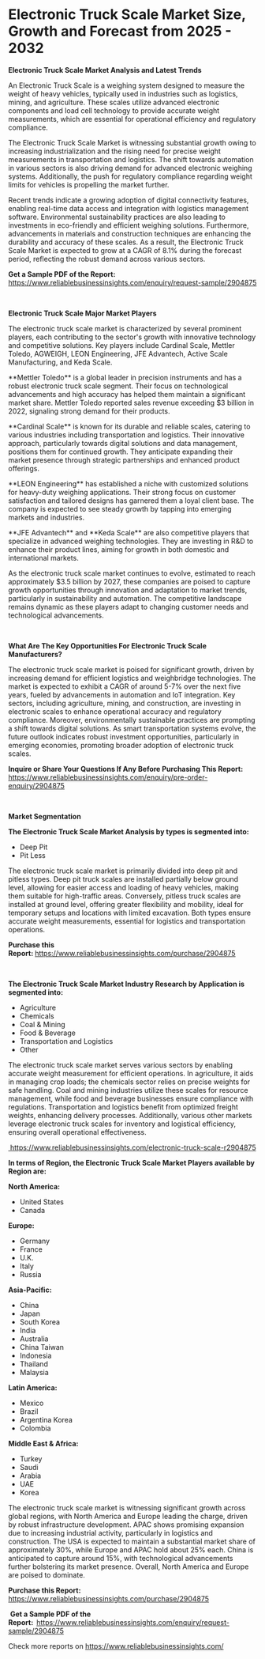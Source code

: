 <p><h1>Electronic Truck Scale Market Size, Growth and Forecast from 2025 - 2032</h1></p><p><strong>Electronic Truck Scale Market Analysis and Latest Trends</strong></p>
<p><p>An Electronic Truck Scale is a weighing system designed to measure the weight of heavy vehicles, typically used in industries such as logistics, mining, and agriculture. These scales utilize advanced electronic components and load cell technology to provide accurate weight measurements, which are essential for operational efficiency and regulatory compliance.</p><p>The Electronic Truck Scale Market is witnessing substantial growth owing to increasing industrialization and the rising need for precise weight measurements in transportation and logistics. The shift towards automation in various sectors is also driving demand for advanced electronic weighing systems. Additionally, the push for regulatory compliance regarding weight limits for vehicles is propelling the market further.</p><p>Recent trends indicate a growing adoption of digital connectivity features, enabling real-time data access and integration with logistics management software. Environmental sustainability practices are also leading to investments in eco-friendly and efficient weighing solutions. Furthermore, advancements in materials and construction techniques are enhancing the durability and accuracy of these scales. As a result, the Electronic Truck Scale Market is expected to grow at a CAGR of 8.1% during the forecast period, reflecting the robust demand across various sectors.</p></p>
<p><strong>Get a Sample PDF of the Report:&nbsp;</strong> <a href="https://www.reliablebusinessinsights.com/enquiry/request-sample/2904875?utm_campaign=2760&utm_medium=2&utm_source=Github&utm_content=ia&utm_term=12032025&utm_id=electronic-truck-scale">https://www.reliablebusinessinsights.com/enquiry/request-sample/2904875</a></p>
<p>&nbsp;</p>
<p><strong>Electronic Truck Scale Major Market Players</strong></p>
<p><p>The electronic truck scale market is characterized by several prominent players, each contributing to the sector's growth with innovative technology and competitive solutions. Key players include Cardinal Scale, Mettler Toledo, AGWEIGH, LEON Engineering, JFE Advantech, Active Scale Manufacturing, and Keda Scale.</p><p>**Mettler Toledo** is a global leader in precision instruments and has a robust electronic truck scale segment. Their focus on technological advancements and high accuracy has helped them maintain a significant market share. Mettler Toledo reported sales revenue exceeding $3 billion in 2022, signaling strong demand for their products.</p><p>**Cardinal Scale** is known for its durable and reliable scales, catering to various industries including transportation and logistics. Their innovative approach, particularly towards digital solutions and data management, positions them for continued growth. They anticipate expanding their market presence through strategic partnerships and enhanced product offerings.</p><p>**LEON Engineering** has established a niche with customized solutions for heavy-duty weighing applications. Their strong focus on customer satisfaction and tailored designs has garnered them a loyal client base. The company is expected to see steady growth by tapping into emerging markets and industries.</p><p>**JFE Advantech** and **Keda Scale** are also competitive players that specialize in advanced weighing technologies. They are investing in R&D to enhance their product lines, aiming for growth in both domestic and international markets.</p><p>As the electronic truck scale market continues to evolve, estimated to reach approximately $3.5 billion by 2027, these companies are poised to capture growth opportunities through innovation and adaptation to market trends, particularly in sustainability and automation. The competitive landscape remains dynamic as these players adapt to changing customer needs and technological advancements.</p></p>
<p>&nbsp;</p>
<p><strong>What Are The Key Opportunities For Electronic Truck Scale Manufacturers?</strong></p>
<p><p>The electronic truck scale market is poised for significant growth, driven by increasing demand for efficient logistics and weighbridge technologies. The market is expected to exhibit a CAGR of around 5-7% over the next five years, fueled by advancements in automation and IoT integration. Key sectors, including agriculture, mining, and construction, are investing in electronic scales to enhance operational accuracy and regulatory compliance. Moreover, environmentally sustainable practices are prompting a shift towards digital solutions. As smart transportation systems evolve, the future outlook indicates robust investment opportunities, particularly in emerging economies, promoting broader adoption of electronic truck scales.</p></p>
<p><strong>Inquire or Share Your Questions If Any Before Purchasing This Report:</strong> <a href="https://www.reliablebusinessinsights.com/enquiry/pre-order-enquiry/2904875?utm_campaign=2760&utm_medium=2&utm_source=Github&utm_content=ia&utm_term=12032025&utm_id=electronic-truck-scale">https://www.reliablebusinessinsights.com/enquiry/pre-order-enquiry/2904875</a></p>
<p>&nbsp;</p>
<p><strong>Market Segmentation</strong></p>
<p><strong>The Electronic Truck Scale Market Analysis by types is segmented into:</strong></p>
<p><ul><li>Deep Pit</li><li>Pit Less</li></ul></p>
<p><p>The electronic truck scale market is primarily divided into deep pit and pitless types. Deep pit truck scales are installed partially below ground level, allowing for easier access and loading of heavy vehicles, making them suitable for high-traffic areas. Conversely, pitless truck scales are installed at ground level, offering greater flexibility and mobility, ideal for temporary setups and locations with limited excavation. Both types ensure accurate weight measurements, essential for logistics and transportation operations.</p></p>
<p><strong>Purchase this Report:&nbsp;</strong><a href="https://www.reliablebusinessinsights.com/purchase/2904875?utm_campaign=2760&utm_medium=2&utm_source=Github&utm_content=ia&utm_term=12032025&utm_id=electronic-truck-scale">https://www.reliablebusinessinsights.com/purchase/2904875</a></p>
<p>&nbsp;</p>
<p><strong>The Electronic Truck Scale Market Industry Research by Application is segmented into:</strong></p>
<p><ul><li>Agriculture</li><li>Chemicals</li><li>Coal & Mining</li><li>Food & Beverage</li><li>Transportation and Logistics</li><li>Other</li></ul></p>
<p><p>The electronic truck scale market serves various sectors by enabling accurate weight measurement for efficient operations. In agriculture, it aids in managing crop loads; the chemicals sector relies on precise weights for safe handling. Coal and mining industries utilize these scales for resource management, while food and beverage businesses ensure compliance with regulations. Transportation and logistics benefit from optimized freight weights, enhancing delivery processes. Additionally, various other markets leverage electronic truck scales for inventory and logistical efficiency, ensuring overall operational effectiveness.</p></p>
<p><a href="https://www.reliablebusinessinsights.com/electronic-truck-scale-r2904875?utm_campaign=2760&utm_medium=2&utm_source=Github&utm_content=ia&utm_term=12032025&utm_id=electronic-truck-scale">&nbsp;https://www.reliablebusinessinsights.com/electronic-truck-scale-r2904875</a></p>
<p><strong>In terms of Region, the Electronic Truck Scale Market Players available by Region are:</strong></p>
<p>
    <p> <strong> North America: </strong>
        <ul>
            <li>United States</li>
            <li>Canada</li>
        </ul>
        </p> 
    <p> <strong> Europe: </strong>
        <ul>
            <li>Germany</li>
            <li>France</li>
            <li>U.K.</li>
            <li>Italy</li>
            <li>Russia</li>
        </ul>
        </p> 
    <p> <strong> Asia-Pacific: </strong>
        <ul>
            <li>China</li>
            <li>Japan</li>
            <li>South Korea</li>
            <li>India</li>
            <li>Australia</li>
            <li>China Taiwan</li>
            <li>Indonesia</li>
            <li>Thailand</li>
            <li>Malaysia</li>
        </ul>
        </p> 
    <p> <strong> Latin America: </strong>
        <ul>
            <li>Mexico</li>
            <li>Brazil</li>
            <li>Argentina Korea</li>
            <li>Colombia</li>
        </ul>
        </p> 
    <p> <strong> Middle East & Africa: </strong>
        <ul>
            <li>Turkey</li>
            <li>Saudi</li>
            <li>Arabia</li>
            <li>UAE</li>
            <li>Korea</li>
        </ul>
    </p>
    </p>
<p><p>The electronic truck scale market is witnessing significant growth across global regions, with North America and Europe leading the charge, driven by robust infrastructure development. APAC shows promising expansion due to increasing industrial activity, particularly in logistics and construction. The USA is expected to maintain a substantial market share of approximately 30%, while Europe and APAC hold about 25% each. China is anticipated to capture around 15%, with technological advancements further bolstering its market presence. Overall, North America and Europe are poised to dominate.</p></p>
<p><strong>Purchase this Report: </strong><a href="https://www.reliablebusinessinsights.com/purchase/2904875?utm_campaign=2760&utm_medium=2&utm_source=Github&utm_content=ia&utm_term=12032025&utm_id=electronic-truck-scale">https://www.reliablebusinessinsights.com/purchase/2904875</a></p>
<p>&nbsp;<strong>Get a Sample PDF of the Report:&nbsp;&nbsp;</strong><a href="https://www.reliablebusinessinsights.com/enquiry/request-sample/2904875?utm_campaign=2760&utm_medium=2&utm_source=Github&utm_content=ia&utm_term=12032025&utm_id=electronic-truck-scale">https://www.reliablebusinessinsights.com/enquiry/request-sample/2904875</a></p>
<p><strong></strong></p>
<p>Check more reports on <a href="https://www.reliablebusinessinsights.com/?utm_campaign=2760&utm_medium=2&utm_source=Github&utm_content=ia&utm_term=12032025&utm_id=electronic-truck-scale">https://www.reliablebusinessinsights.com/</a></p>